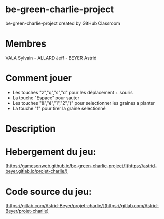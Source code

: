 # be-green-charlie-project
be-green-charlie-project created by GitHub Classroom
# Membres
VALA Sylvain - ALLARD Jeff - BEYER Astrid
# Comment jouer
- Les touches "z","q","s","d" pour les déplacement + souris
- La touche "Espace" pour sauter
- Les touches "&","é","1","2","(" pour selectionner les graines a planter
- La touche "f" pour tirer la graine selectionné
# Description
# Hebergement du jeu:
[https://gamesonweb.github.io/be-green-charlie-project/](https://astrid-beyer.gitlab.io/projet-charlie/)
# Code source du jeu:
[https://gitlab.com/Astrid-Beyer/projet-charlie/](https://gitlab.com/Astrid-Beyer/projet-charlie)
